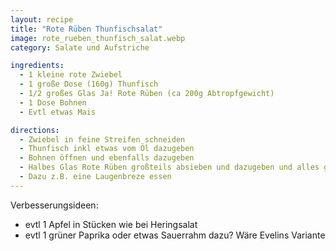 ```yaml
---
layout: recipe
title: "Rote Rüben Thunfischsalat"
image: rote_rueben_thunfisch_salat.webp
category: Salate und Aufstriche

ingredients:
  - 1 kleine rote Zwiebel
  - 1 große Dose (160g) Thunfisch
  - 1/2 großes Glas Ja! Rote Rüben (ca 200g Abtropfgewicht)
  - 1 Dose Bohnen
  - Evtl etwas Mais

directions:
  - Zwiebel in feine Streifen schneiden
  - Thunfisch inkl etwas vom Öl dazugeben
  - Bohnen öffnen und ebenfalls dazugeben
  - Halbes Glas Rote Rüben großteils absieben und dazugeben und alles gut vermischen
  - Dazu z.B. eine Laugenbreze essen
---
```


Verbesserungsideen:
  - evtl 1 Apfel in Stücken wie bei Heringsalat
  - evtl 1 grüner Paprika oder etwas Sauerrahm dazu? Wäre Evelins Variante